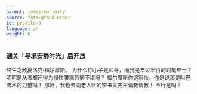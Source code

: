 ```yaml
---
parent: james-moriarty
source: fate-grand-order
id: profile-6
language: zh
weight: 6
---
```


### 通关「寻求安静时光」后开放

终生之敌夏洛克·福尔摩斯。
为什么你小子是帅哥，而我是年过半百的时髦绅士？明明是从者却还得为慢性腰痛苦恼不堪吗？
福尔摩斯你这家伙，你是说那是叫巴流术的力量吗！
那好，我也去向老人团的李书文先生请教请教！ 不行是吗？
